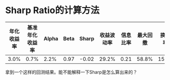 # Sharp Ratio的计算方法

|年化收益率|基准年化收益率|Alpha|Beta|Sharp|收益波动率|信息比率|最大回撤|换手率|
|---|---|---|---|---|---|---|---|---|
|3.0%|0.7%|2.2%|0.97|-0.02|29.2%|0.21|58.8%|15.79|

拿到一个这样的回测结果。能不能解释一下Sharp是怎么算出来的？